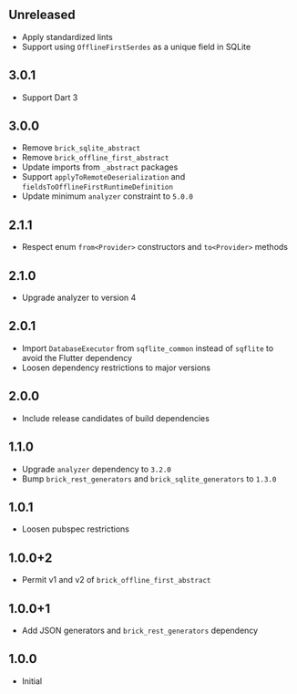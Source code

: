 ## Unreleased

* Apply standardized lints
* Support using `OfflineFirstSerdes` as a unique field in SQLite

## 3.0.1

* Support Dart 3

## 3.0.0

* Remove `brick_sqlite_abstract`
* Remove `brick_offline_first_abstract`
* Update imports from `_abstract` packages
* Support `applyToRemoteDeserialization` and `fieldsToOfflineFirstRuntimeDefinition`
* Update minimum `analyzer` constraint to `5.0.0`

## 2.1.1

* Respect enum `from<Provider>` constructors and `to<Provider>` methods

## 2.1.0

* Upgrade analyzer to version 4

## 2.0.1

* Import `DatabaseExecutor` from `sqflite_common` instead of `sqflite` to avoid the Flutter dependency
* Loosen dependency restrictions to major versions

## 2.0.0

* Include release candidates of build dependencies

## 1.1.0

* Upgrade `analyzer` dependency to `3.2.0`
* Bump `brick_rest_generators` and `brick_sqlite_generators` to `1.3.0`

## 1.0.1

* Loosen pubspec restrictions

## 1.0.0+2

* Permit v1 and v2 of `brick_offline_first_abstract`

## 1.0.0+1

* Add JSON generators and `brick_rest_generators` dependency

## 1.0.0

* Initial

